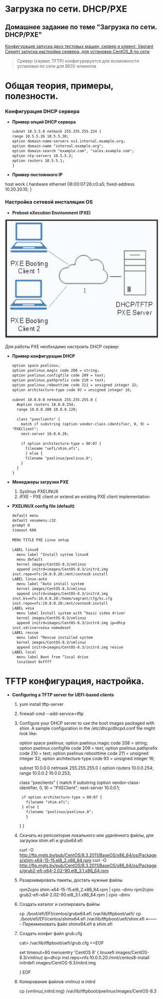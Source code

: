 # Загрузка по сети. DHCP/PXE
## Домашнее задание по теме "Загрузка по сети. DHCP/PXE"

[Конфигурация запуска двух тестовых машин, сервер и клиент. Vagrant](./Vagrantfile)  
[Скрипт запуска настройки сервера, для установки CentOS_8 по сети](./setup_pxe.sh)  

>Сревер (сервис TFTP) конфигурируется для возможности установки по сети для  BIOS-клиентов


#   Общая теория, примеры, полезности.

### Конфигурация DHCP сервера

- **Пример опций DHCP сервера**

      subnet 10.5.5.0 netmask 255.255.255.224 {
      range 10.5.5.26 10.5.5.30;
      option domain-name-servers ns1.internal.example.org;
      option domain-name "internal.example.org";
      option domain-search "example.com", "sales.example.com";
      option ntp-servers 10.5.5.2;
      option routers 10.5.5.1;
      }

- **Пример постоянного IP**

host work {
hardware ethernet 08:00:07:26:c0:a5;
fixed-address 10.20.20.10;
}

### Настройка сетевой инсталяции OS

- **Preboot eXecution Environment (PXE)**

![PXE загрузка клиентов](Images/PXE_boot.png)

Для работы PXE необходимо настроить DHCP сервер:

- **Пример конфигурации DHCP**


      option space pxelinux;
      option pxelinux.magic code 208 = string;
      option pxelinux.configfile code 209 = text;
      option pxelinux.pathprefix code 210 = text;
      option pxelinux.reboottime code 211 = unsigned integer 32;
      option architecture-type code 93 = unsigned integer 16;

      subnet 10.0.0.0 netmask 255.255.255.0 {
      	#option routers 10.0.0.254;
      	range 10.0.0.100 10.0.0.120;

      	class "pxeclients" {
      	  match if substring (option vendor-class-identifier, 0, 9) = "PXEClient";
      	  next-server 10.0.0.20;

      	  if option architecture-type = 00:07 {
      	    filename "uefi/shim.efi";
      	    } else {
      	    filename "pxelinux/pxelinux.0";
      	  }
      	}
      }



- **Менеджеры загрузки PXE**

   1. Syslinux PXELINUX
   2. iPXE - PXE client or extend an existing PXE client implementation

- **PXELINUX config file (default)**

      default menu
      default vesamenu.c32
      prompt 0
      timeout 600

      MENU TITLE PXE Linux setup

      LABEL linux8
        menu label ^Install system linux8
        menu default
        kernel images/CentOS-8.3/vmlinuz
        append initrd=images/CentOS-8.3/initrd.img inst.repo=nfs:10.0.0.20:/mnt/centos8-install
      LABEL linux-auto
        menu label ^Auto install system
        kernel images/CentOS-8.3/vmlinuz
        append initrd=images/CentOS-8.3/initrd.img inst.ks=nfs:10.0.0.20:/home/vagrant/cfg/ks.cfg inst.repo=nfs:10.0.0.20:/mnt/centos8-install
      LABEL vesa
        menu label Install system with ^basic video driver
        kernel images/CentOS-8.3/vmlinuz
        append initrd=images/CentOS-8.3/initrd.img ip=dhcp inst.xdriver=vesa nomodeset
      LABEL rescue
        menu label ^Rescue installed system
        kernel images/CentOS-8.3/vmlinuz
        append initrd=images/CentOS-8.3/initrd.img rescue
      LABEL local
        menu label Boot from ^local drive
        localboot 0xffff

# TFTP конфигурация, настройка.


- **Configuring a TFTP server for UEFI-based clients**

  1. yum install tftp-server
  2. firewall-cmd --add-service=tftp
  3. Configure your DHCP server to use the boot images packaged with shim. A sample configuration in the /etc/dhcp/dhcpd.conf file might look like:

      option space pxelinux;
      option pxelinux.magic code 208 = string;
      option pxelinux.configfile code 209 = text;
      option pxelinux.pathprefix code 210 = text;
      option pxelinux.reboottime code 211 = unsigned integer 32;
      option architecture-type code 93 = unsigned integer 16;

      subnet 10.0.0.0 netmask 255.255.255.0 {
      	option routers 10.0.0.254;
      	range 10.0.0.2 10.0.0.253;

      	class "pxeclients" {
      	  match if substring (option vendor-class-identifier, 0, 9) = "PXEClient";
      	  next-server 10.0.0.1;

      	  if option architecture-type = 00:07 {
      	    filename "shim.efi";
      	  } else {
      	    filename "pxelinux/pxelinux.0";
      		}
        }
      }
  4. Скачать из репозитория локального или удалённого файлы, для загрузки shim.efi и grubx64.efi

      curl -O http://ftp.mgts.by/pub/CentOS/8.3.2011/BaseOS/x86_64/os/Packages/shim-x64-15-15.el8_2.x86_64.rpm
      curl -O http://ftp.mgts.by/pub/CentOS/8.3.2011/BaseOS/x86_64/os/Packages/grub2-efi-x64-2.02-90.el8_3.1.x86_64.rpm

  5. Разархивировать пакеты, достать нужные файлы

      rpm2cpio shim-x64-15-15.el8_2.x86_64.rpm  | cpio -dimv
      rpm2cpio grub2-efi-x64-2.02-90.el8_3.1.x86_64.rpm | cpio -dimv

  6. Создать каталог и скопировать файлы

      cp ./boot/efi/EFI/centos/grubx64.efi /var/lib/tftpboot/uefi/
      cp ./boot/efi/EFI/centos/shimx64.efi /var/lib/tftpboot/uefi/shim.efi    <---- Переименовать файл shimx64.efi в shim.efi

  7. Создать конфиг файл grub.cfg

      cat> /var/lib/tftpboot/uefi/grub.cfg <<EOF

      set timeout=60
      menuentry 'CentOS 8' {
      linuxefi images/CentOS-8.3/vmlinuz ip=dhcp inst.repo=nfs:10.0.0.20:/mnt/centos8-install
      initrdefi images/CentOS-8.3/initrd.img

      }
      EOF
  8. Копирование файлов vmlinuz и initrd

      cp {vmlinuz,initrd.img} /var/lib/tftpboot/pxelinux/images/CentOS-8.3
